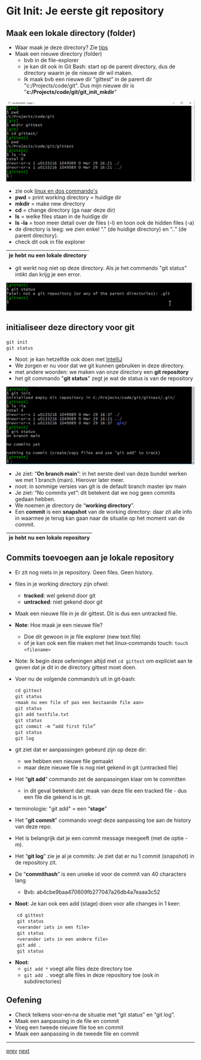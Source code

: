 # Git Init: Je eerste git repository


## Maak een lokale directory (folder) 
* Waar maak je deze directory? Zie [tips](../999_allerlei/tips.md)
* Maak een nieuwe directory (folder)
  * bvb in de file-explorer 
  * je kan dit ook in Git Bash: start op de parent directory, dus de directory waarin je de nieuwe dir wil maken. 
  * Ik maak bvb een nieuwe dir "gittest" in de parent dir "c:/Projects/code/git". Dus mijn nieuwe dir is "**c:/Projects/code/git/git_init_mkdir**"      

![git_init_mkdir.png](images/git_init_mkdir.png)

* zie ook [linux en dos commando's](../999_allerlei/linux_en_dos_commandos.md)
* **pwd** = print working directory = huidige dir 
* **mkdir** = make new directory   
* **cd** = change directory (ga naar deze dir) 
* **ls** =  welke files staan in de huidige dir   
* **ls -la** = toon meer detail over de files (-l) en toon ook de hidden files (-a) 
* de directory is leeg: we zien enkel “.” (de huidige
  directory) en “..” (de parent directory).  
* check dit ook in file explorer

| je hebt nu een lokale directory | 
|---| 

* git werkt nog niet op deze directory. Als je het commando "git status" intikt dan krijg je een error.

![git_init_not_a_repo.png](images/git_init_not_a_repo.png)

## initialiseer deze directory voor git 
 ```
 git init
 git status
 ``` 

* Noot: je kan hetzelfde ook doen met [IntelliJ](06_git_init_met_intellij.md)
* We zorgen er nu voor dat we git kunnen gebruiken in deze directory.
* met andere woorden: we maken van onze directory een **git repository** 
* het git commando "**git status**" zegt je wat de status is van de repository

![git_init.png](images/git_init.png)

* Je ziet: “**On branch main**”: in het eerste deel van deze bundel werken we met 1 branch
(main). Hierover later meer.
* noot: in sommige versies van git is de default branch master ipv main
* Je ziet: “No commits yet”: dit betekent dat we nog geen commits gedaan hebben.
* We noemen je directory de “**working directory**”.
* Een **commit** is een **snapshot** van de working directory: daar zit alle info in waarmee je terug kan gaan naar de situatie op het moment van de commit. 

| je hebt nu een lokale repository | 
|---| 

## Commits toevoegen aan je lokale repository 

* Er zit nog niets in je repository. Geen files. Geen history.
* files in je working directory zijn ofwel:
  * **tracked**: wel gekend door git
  * **untracked**: niet gekend door git
* Maak een nieuwe file in je dir gittest. Dit is dus een untracked file.
* **Note**: Hoe maak je een nieuwe file?
  * Doe dit gewoon in je file explorer (new text file)
  * of je kan ook een file maken met het linux‐commando touch:
```touch <filename>```
* Note: Ik begin deze oefeningen altijd met ```cd gittest``` om expliciet aan te geven dat
  je dit in de directory gittest moet doen. 
* Voer nu de volgende commando’s uit in git‐bash:
  ```
  cd gittest
  git status
  <maak nu een file of pas een bestaande file aan>
  git status
  git add testfile.txt
  git status
  git commit -m “add first file”
  git status
  git log
  ```

* git ziet dat er aanpassingen gebeurd zijn op deze dir: 
    * we hebben een nieuwe file gemaakt
    * maar deze nieuwe file is nog niet gekend in git (untracked file)
* Het “**git add**” commando zet de aanpassingen klaar om te committen
  * in dit geval betekent dat: maak van deze file een tracked file - dus een file die gekend is in git.
* terminologie: "git add" =  een “**stage**” 
* Het "**git commit**" commando voegt deze aanpassing toe aan de history van deze repo. 
* Het is belangrijk dat je een commit message meegeeft (met de optie -m).     
* Het “**git log**” zie je al je commits: Je ziet dat er nu 1 commit (snapshot) in de
repository zit.
* De “**commithash**” is een unieke id voor de commit van 40 characters lang
  * Bvb: ab4cbe9baa470609fb277047a26db4a7eaaa3c52
* **Noot**: Je kan ook een add (stage) doen voor alle changes in 1 keer: 
```
    cd gittest
    git status
    <verander iets in een file> 
    git status
    <verander iets in een andere file>
    git add .
    git status
```
* **Noot**:
  * ```git add *``` voegt alle files deze directory toe
  * ```git add .``` voegt alle files in deze repository toe (ook in subdirectories)  



## Oefening 
* Check telkens voor‐en‐na de situatie met “git status” en “git log”.
* Maak een aanpassing in de file en commit
* Voeg een tweede nieuwe file toe en commit
* Maak een aanpassing in de tweede file en commit

---
[prev](04_wat_is_een_git_repo.md)
[next](06_git_init_met_intellij.md)


